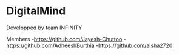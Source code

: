 # DigitalMind

Developped by team INFINITY 

Members 
-https://github.com/Jayesh-Chuttoo
-https://github.com/AdheeshBurthia
-https://github.com/aisha2720
